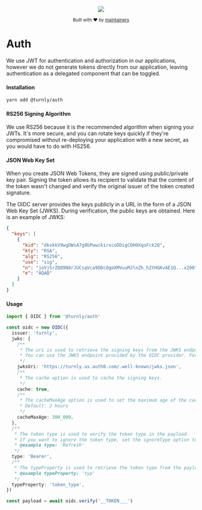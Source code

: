 <div align="center">
  <p align="center">
      <a href="https://turnly.app" target="_blank" rel="noopener">
          <img src="https://raw.githubusercontent.com/turnly/turnly/develop/docs/assets/github-header.png" />
      </a>
  </p>

  <p>
    <sub>
      Built with ❤︎ by
      <a href="https://github.com/turnly/turnly/blob/develop/OWNERS.md">
        maintainers
      </a>
    </sub>
  </p>
</div>

# Auth

We use JWT for authentication and authorization in our applications, however we do not
generate tokens directly from our application, leaving authentication as a delegated component that can be toggled.

#### Installation

```sh
yarn add @turnly/auth
```

#### RS256 Signing Algorithm

We use RS256 because it is the recommended algorithm when signing your JWTs.
It's more secure, and you can rotate keys quickly if they're compromised without re-deploying your application with a new secret, as you would have to do with HS256.

#### JSON Web Key Set 

When you create JSON Web Tokens, they are signed using public/private key pair. Signing the token allows its recipient to validate that the content of the token wasn't changed and verify the original issuer of the token created signature.

The OIDC server provides the keys publicly in a URL in the form of a JSON Web Key Set (JWKS). During verification, the public keys are obtained. Here is an example of JWKS:

```json
{
  "keys": [
    {
      "kid": "dkvkkV9wgDWsA7g8bPwwckirxcoDDigCOHOXqoFck2Q",
      "kty": "RSA",
      "alg": "RS256",
      "use": "sig",
      "n": "joVj5rZQ89N8rJUCsqVca9DDcOgmXMVuuMJlnZh_hZtHGKvAE1Q...x200",
      "e": "AQAB"
    }
  ]
}
```

#### Usage

```typescript
import { OIDC } from '@turnly/auth'

const oidc = new OIDC({
  issuer: 'turnly',
  jwks: {
    /**
     * The uri is used to retrieve the signing keys from the JWKS endpoint.
     * You can use the JWKS endpoint provided by the OIDC provider. For example, Auth0, Supertokens, etc.
     */
    jwksUri: 'https://turnly.us.auth0.com/.well-known/jwks.json',
    /**
     * The cache option is used to cache the signing keys.
     */
    cache: true,
    /**
     * The cacheMaxAge option is used to set the maximum age of the cache. (in milliseconds)
     * Default: 2 hours
     */
    cacheMaxAge: 300_000,
  },
  /**
   * The token type is used to verify the token type in the payload.
   * If you want to ignore the token type, set the ignoreType option to true.
   * @example type: 'Refresh'
   */
  type: 'Bearer',
  /**
   * The typeProperty is used to retrieve the token type from the payload.
   * @example typeProperty: 'typ'
   */
  typeProperty: 'token_type',
})

const payload = await oidc.verify('__TOKEN___')
```
